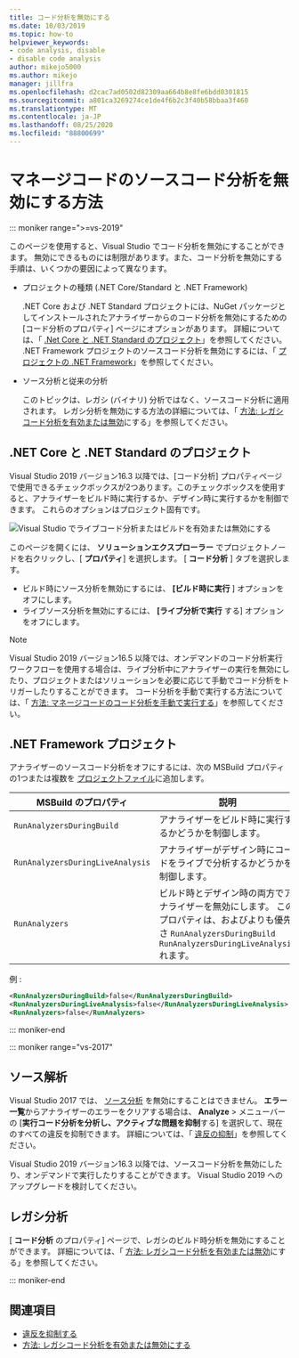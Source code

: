 ```yaml
---
title: コード分析を無効にする
ms.date: 10/03/2019
ms.topic: how-to
helpviewer_keywords:
- code analysis, disable
- disable code analysis
author: mikejo5000
ms.author: mikejo
manager: jillfra
ms.openlocfilehash: d2cac7ad0502d82309aa664b8e8fe6bdd0301815
ms.sourcegitcommit: a801ca3269274ce1de4f6b2c3f40b58bbaa3f460
ms.translationtype: MT
ms.contentlocale: ja-JP
ms.lasthandoff: 08/25/2020
ms.locfileid: "88800699"
---
```

# <a name="how-to-disable-source-code-analysis-for-managed-code"></a>マネージコードのソースコード分析を無効にする方法

::: moniker range=">=vs-2019"

このページを使用すると、Visual Studio でコード分析を無効にすることができます。 無効にできるものには制限があります。また、コード分析を無効にする手順は、いくつかの要因によって異なります。

- プロジェクトの種類 (.NET Core/Standard と .NET Framework)

  .NET Core および .NET Standard プロジェクトには、NuGet パッケージとしてインストールされたアナライザーからのコード分析を無効にするための [コード分析のプロパティ] ページにオプションがあります。 詳細については、「 [.Net Core と .NET Standard のプロジェクト](#net-core-and-net-standard-projects)」を参照してください。 .NET Framework プロジェクトのソースコード分析を無効にするには、「 [プロジェクトの .NET Framework](#net-framework-projects)」を参照してください。

- ソース分析と従来の分析

  このトピックは、レガシ (バイナリ) 分析ではなく、ソースコード分析に適用されます。 レガシ分析を無効にする方法の詳細については、「 [方法: レガシコード分析を有効または無効](how-to-enable-and-disable-automatic-code-analysis-for-managed-code.md)にする」を参照してください。

## <a name="net-core-and-net-standard-projects"></a>.NET Core と .NET Standard のプロジェクト

Visual Studio 2019 バージョン16.3 以降では、[コード分析] プロパティページで使用できるチェックボックスが2つあります。このチェックボックスを使用すると、アナライザーをビルド時に実行するか、デザイン時に実行するかを制御できます。 これらのオプションはプロジェクト固有です。

![Visual Studio でライブコード分析またはビルドを有効または無効にする](media/run-on-build-run-live-analysis.png)

このページを開くには、 **ソリューションエクスプローラー** でプロジェクトノードを右クリックし、[ **プロパティ**] を選択します。 [ **コード分析** ] タブを選択します。

- ビルド時にソース分析を無効にするには、 **[ビルド時に実行** ] オプションをオフにします。
- ライブソース分析を無効にするには、 **[ライブ分析で実行** する] オプションをオフにします。

> [!NOTE]
> Visual Studio 2019 バージョン16.5 以降では、オンデマンドのコード分析実行ワークフローを使用する場合は、ライブ分析中にアナライザーの実行を無効にしたり、プロジェクトまたはソリューションを必要に応じて手動でコード分析をトリガーしたりすることができます。 コード分析を手動で実行する方法については、「 [方法: マネージコードのコード分析を手動で実行する](how-to-run-code-analysis-manually-for-managed-code.md)」を参照してください。

## <a name="net-framework-projects"></a>.NET Framework プロジェクト

アナライザーのソースコード分析をオフにするには、次の MSBuild プロパティの1つまたは複数を [プロジェクトファイル](../ide/solutions-and-projects-in-visual-studio.md#project-file)に追加します。

| MSBuild のプロパティ | 説明 | Default |
| - | - | - |
| `RunAnalyzersDuringBuild` | アナライザーをビルド時に実行するかどうかを制御します。 | `true` |
| `RunAnalyzersDuringLiveAnalysis` | アナライザーがデザイン時にコードをライブで分析するかどうかを制御します。 | `true` |
| `RunAnalyzers` | ビルド時とデザイン時の両方でアナライザーを無効にします。 このプロパティは、およびよりも優先さ `RunAnalyzersDuringBuild` `RunAnalyzersDuringLiveAnalysis` れます。 | `true` |

例 :

```xml
<RunAnalyzersDuringBuild>false</RunAnalyzersDuringBuild>
<RunAnalyzersDuringLiveAnalysis>false</RunAnalyzersDuringLiveAnalysis>
<RunAnalyzers>false</RunAnalyzers>
```

::: moniker-end

::: moniker range="vs-2017"

## <a name="source-analysis"></a>ソース解析

Visual Studio 2017 では、 [ソース分析](roslyn-analyzers-overview.md) を無効にすることはできません。 **エラー一覧**からアナライザーのエラーをクリアする場合は、 **Analyze**  >  メニューバーの [**実行コード分析を分析し、アクティブな問題を抑制**する] を選択して、現在のすべての違反を抑制できます。 詳細については、「 [違反の抑制](use-roslyn-analyzers.md#suppress-violations)」を参照してください。

Visual Studio 2019 バージョン16.3 以降では、ソースコード分析を無効にしたり、オンデマンドで実行したりすることができます。 Visual Studio 2019 へのアップグレードを検討してください。

## <a name="legacy-analysis"></a>レガシ分析

[ **コード分析** のプロパティ] ページで、レガシのビルド時分析を無効にすることができます。 詳細については、「 [方法: レガシコード分析を有効または無効](how-to-enable-and-disable-automatic-code-analysis-for-managed-code.md)にする」を参照してください。

::: moniker-end

## <a name="see-also"></a>関連項目

- [違反を抑制する](use-roslyn-analyzers.md#suppress-violations)
- [方法: レガシコード分析を有効または無効にする](how-to-enable-and-disable-automatic-code-analysis-for-managed-code.md)
